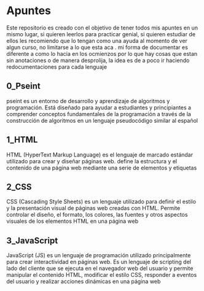 # Apuntes
Este repositorio es creado con el objetivo de tener todos mis apuntes en un mismo lugar, si quieren leerlos para practicar genial, si quieren estudiar de ellos les recomiendo que lo tengan como una ayuda al momento de ver algun curso, no limitarse a lo que esta aca
. mi forma de documentar es diferente a como lo hacia en los ocmienzos por lo que hay cosas que estan sin anotaciones o de manera desprolija, la idea es de a poco ir haciendo redocumentaciones para cada lenguaje

## 0_Pseint
pseint es un entorno de desarrollo y aprendizaje de algoritmos y programación. Está diseñado para ayudar a estudiantes y principiantes a comprender conceptos fundamentales de la programación a través de la construcción de algoritmos en un lenguaje pseudocódigo similar al español

## 1_HTML
HTML (HyperText Markup Language) es el lenguaje de marcado estándar utilizado para crear y diseñar páginas web.
define la estructura y el contenido de una página web mediante una serie de elementos y etiquetas

## 2_CSS
CSS (Cascading Style Sheets) es un lenguaje utilizado para definir el estilo y la presentación visual de páginas web creadas con HTML. Permite controlar el diseño, el formato, los colores, las fuentes y otros aspectos visuales de los elementos HTML en una página web

## 3_JavaScript
JavaScript (JS) es un lenguaje de programación utilizado principalmente para crear interactividad en páginas web. Es un lenguaje de scripting del lado del cliente que se ejecuta en el navegador web del usuario y permite manipular el contenido HTML, modificar el estilo CSS, responder a eventos del usuario y realizar acciones dinámicas en una página web
